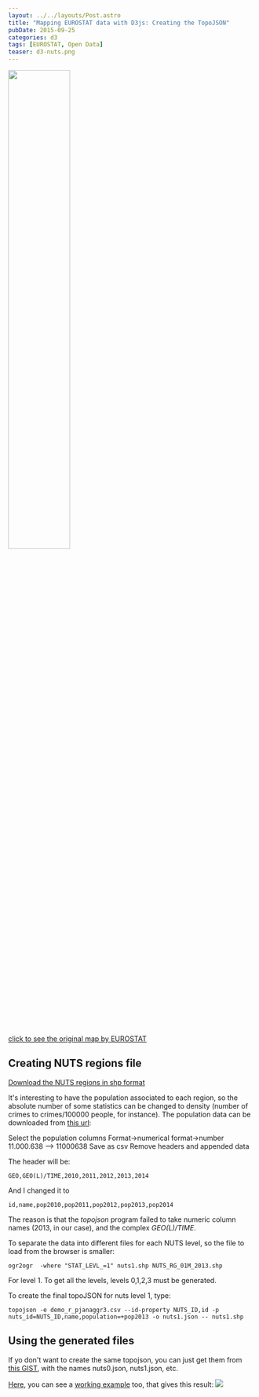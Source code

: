 ```yaml
---
layout: ../../layouts/Post.astro
title: "Mapping EUROSTAT data with D3js: Creating the TopoJSON"
pubDate: 2015-09-25
categories: d3
tags: [EUROSTAT, Open Data]
teaser: d3-nuts.png
---
```


<img width="50%" src="{{ site.baseurl }}/images/d3/d3-nuts/example.png"/>

[click to see the original map by EUROSTAT][example map]

## Creating NUTS regions file

[Download the NUTS regions in shp format][download regions]

It's interesting to have the population associated to each region, so the absolute number of some statistics can be changed to density (number of crimes to crimes/100000 people, for instance). The population data can be downloaded from [this url][population data]:

Select the population columns
Format->numerical format->number 11.000.638 --> 11000638
Save as csv
Remove headers and appended data

The header will be:

    GEO,GEO(L)/TIME,2010,2011,2012,2013,2014

And I changed it to

    id,name,pop2010,pop2011,pop2012,pop2013,pop2014

The reason is that the _topojson_ program failed to take numeric column names (2013, in our case), and the complex _GEO(L)/TIME_.

To separate the data into different files for each NUTS level, so the file to load from the browser is smaller:

    ogr2ogr  -where "STAT_LEVL_=1" nuts1.shp NUTS_RG_01M_2013.shp

For level 1. To get all the levels, levels 0,1,2,3 must be generated.

To create the final topoJSON for nuts level 1, type:

    topojson -e demo_r_pjanaggr3.csv --id-property NUTS_ID,id -p nuts_id=NUTS_ID,name,population=+pop2013 -o nuts1.json -- nuts1.shp

## Using the generated files

If yo don't want to create the same topojson, you can just get them from [this GIST][gist], with the names nuts0.json, nuts1.json, etc.

[Here][example gist], you can see a [working example][example gist] too, that gives this result: <img  src="{{ site.baseurl }}/images/d3/d3-nuts/example-gist.png"/>

[download regions]: http://ec.europa.eu/eurostat/web/gisco/geodata/reference-data/administrative-units-statistical-units
[population data]: http://appsso.eurostat.ec.europa.eu/nui/show.do?dataset=demo_r_pjanaggr3&lang=en
[example map]: http://ec.europa.eu/eurostat/statistics-explained/images/a/ae/Urban_rural_typology_for_NUTS3_new.png
[gist]: https://gist.github.com/rveciana/5919944
[example gist]: http://bl.ocks.org/rveciana/4bcc5750c776c22ffda6
